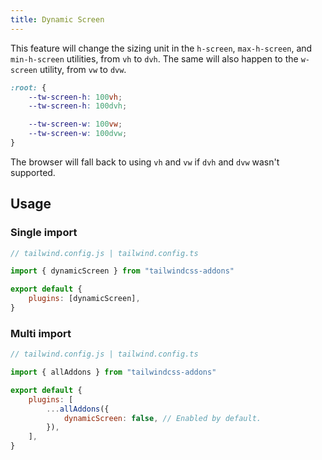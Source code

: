 ```yaml
---
title: Dynamic Screen
---
```


This feature will change the sizing unit in the `h-screen`, `max-h-screen`, and `min-h-screen` utilities, from `vh` to `dvh`. The same will also happen to the `w-screen` utility, from `vw` to `dvw`.

```css
:root: {
    --tw-screen-h: 100vh;
    --tw-screen-h: 100dvh;

    --tw-screen-w: 100vw;
    --tw-screen-w: 100dvw;
}
```

The browser will fall back to using `vh` and `vw` if `dvh` and `dvw` wasn't supported.

## Usage

### Single import

```js
// tailwind.config.js | tailwind.config.ts

import { dynamicScreen } from "tailwindcss-addons"

export default {
    plugins: [dynamicScreen],
}
```

### Multi import

```js
// tailwind.config.js | tailwind.config.ts

import { allAddons } from "tailwindcss-addons"

export default {
    plugins: [
        ...allAddons({
            dynamicScreen: false, // Enabled by default.
        }),
    ],
}
```
